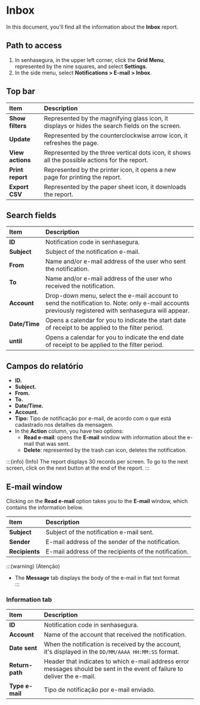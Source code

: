 # Inbox

In this document, you'll find all the information about the **Inbox** report.

## Path to access

1. In senhasegura, in the upper left corner, click the **Grid Menu**, represented by the nine squares, and select **Settings**.  
2. In the side menu, select **Notifications \> E-mail \> Inbox**.

## Top bar

| Item  | Description |
| :---- | :---- |
| **Show filters** | Represented by the magnifying glass icon, it displays or hides the search fields on the screen. |
| **Update** | Represented by the counterclockwise arrow icon, it refreshes the page. |
| **View actions** | Represented by the three vertical dots icon, it shows all the possible actions for the report. |
| **Print report** | Represented by the printer icon, it opens a new page for printing the report. |
| **Export CSV** | Represented by the paper sheet icon, it downloads the report. |

## Search fields

| Item | Description |
| :---- | :---- |
| **ID** | Notification code in senhasegura. |
| **Subject** | Subject of the notification e-mail. |
| **From** | Name and/or e-mail address of the user who sent the notification. |
| **To** | Name and/or e-mail address of the user who received the notification. |
| **Account** | Drop-down menu, select the e-mail account to send the notification to. Note: only e-mail accounts previously registered with senhasegura will appear. |
| **Date/Time** | Opens a calendar for you to indicate the start date of receipt to be applied to the filter period. |
| **until** | Opens a calendar for you to indicate the end date of receipt to be applied to the filter period. |

## Campos do relatório

* **ID.**  
* **Subject.**  
* **From.**  
* **To.**  
* **Date/Time.**  
* **Account.**  
* **Tipo:** Tipo de notificação por e-mail, de acordo com o que está cadastrado nos detalhes da mensagem.  
* In the **Action** column, you have two options:  
  * **Read e-mail**: opens the **E-mail** window with information about the e-mail that was sent.  
  * **Delete**: represented by the trash can icon, deletes the notification.


:::(info) (Info)
The report displays 30 records per screen. To go to the next screen, click on the next button at the end of the report.
:::

## E-mail window

Clicking on the **Read e-mail** option takes you to the **E-mail** window, which contains the information below.

| Item | Description |
| :---- | :---- |
| **Subject** | Subject of the notification e-mail sent. |
| **Sender** | E-mail address of the sender of the notification. |
| **Recipients** | E-mail address of the recipients of the notification. |

:::(warning) (Atenção)
- The **Message** tab displays the body of the e-mail in flat text format  
  :::

### Information tab

| Item | Description |
| :---- | :---- |
| **ID** | Notification code in senhasegura. |
| **Account** | Name of the account that received the notification. |
| **Date sent** | When the notification is received by the account, it's displayed in the `DD/MM/AAAA HH:MM:SS` format. |
| **Return-path** | Header that indicates to which e-mail address error messages should be sent in the event of failure to deliver the e-mail. |
| **Type e-mail** |  Tipo de notificação por e-mail enviado. |

